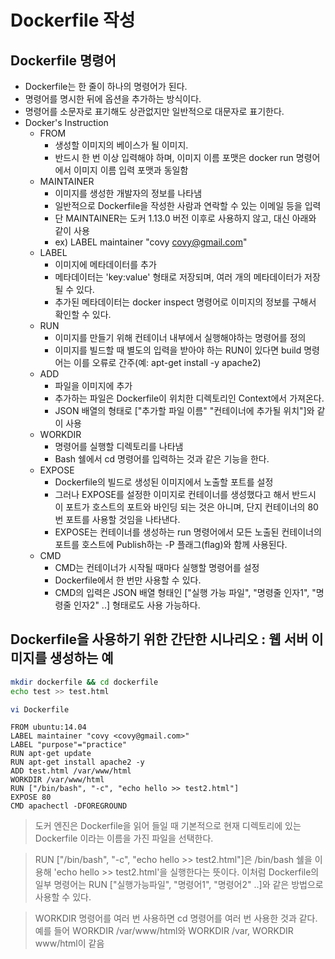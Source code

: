 # Dockerfile 작성

## Dockerfile 명령어
- Dockerfile는 한 줄이 하나의 명령어가 된다.
- 명령어를 명시한 뒤에 옵션을 추가하는 방식이다.
- 명령어를 소문자로 표기해도 상관없지만 일반적으로 대문자로 표기한다.
- Docker's Instruction
    - FROM 
        - 생성할 이미지의 베이스가 될 이미지. 
        - 반드시 한 번 이상 입력해야 하며, 이미지 이름 포맷은 docker run 명령어에서 이미지 이름 입력 포맷과 동일함
    - MAINTAINER
        - 이미지를 생성한 개발자의 정보를 나타냄
        - 일반적으로 Dockerfile을 작성한 사람과 연락할 수 있는 이메일 등을 입력
        - 단 MAINTAINER는 도커 1.13.0 버전 이후로 사용하지 않고, 대신 아래와 같이 사용
        - ex) LABEL maintainer "covy <covy@gmail.com>"
    - LABEL
        - 이미지에 메타데이터를 추가
        - 메타데이터는 'key:value' 형태로 저장되며, 여러 개의 메타데이터가 저장될 수 있다.
        - 추가된 메타데이터는 docker inspect 명령어로 이미지의 정보를 구해서 확인할 수 있다.
    - RUN 
        - 이미지를 만들기 위해 컨테이너 내부에서 실행해야하는 명령어를 정의
        - 이미지를 빌드할 때 별도의 입력을 받아야 하는 RUN이 있다면 build 명령어는 이를 오류로 간주(예: apt-get install -y apache2)
    - ADD
        - 파일을 이미지에 추가
        - 추가하는 파일은 Dockerfile이 위치한 디렉토리인 Context에서 가져온다.
        - JSON 배열의 형태로 ["추가할 파일 이름" "컨테이너에 추가될 위치"]와 같이 사용
    - WORKDIR 
        - 명령어를 실행할 디렉토리를 나타냄
        - Bash 쉘에서 cd 명령어를 입력하는 것과 같은 기능을 한다.
    - EXPOSE
        - Dockerfile의 빌드로 생성된 이미지에서 노출할 포트를 설정
        - 그러나 EXPOSE를 설정한 이미지로 컨테이너를 생성했다고 해서 반드시 이 포트가 호스트의 포트와 바인딩 되는 것은 아니며, 단지 컨테이너의 80번 포트를 사용할 것임을 나타낸다.
        - EXPOSE는 컨테이너를 생성하는 run 명령어에서 모든 노출된 컨테이너의 포트를 호스트에 Publish하는 -P 플래그(flag)와 함께 사용된다.
    - CMD
        - CMD는 컨테이너가 시작될 때마다 실행할 명령어를 설정
        - Dockerfile에서 한 번만 사용할 수 있다.
        - CMD의 입력은 JSON 배열 형태인 ["실행 가능 파일", "명령줄 인자1", "명령줄 인자2" ..] 형태로도 사용 가능하다.

## Dockerfile을 사용하기 위한 간단한 시나리오 : 웹 서버 이미지를 생성하는 예

```bash
mkdir dockerfile && cd dockerfile
echo test >> test.html

vi Dockerfile
```

```docker
FROM ubuntu:14.04
LABEL maintainer "covy <covy@gmail.com>"
LABEL "purpose"="practice"
RUN apt-get update
RUN apt-get install apache2 -y
ADD test.html /var/www/html
WORKDIR /var/www/html
RUN ["/bin/bash", "-c", "echo hello >> test2.html"]
EXPOSE 80
CMD apachectl -DFOREGROUND
```
> 도커 엔진은 Dockerfile을 읽어 들일 때 기본적으로 현재 디렉토리에 있는 Dockerfile 이라는 이름을 가진 파일을 선택한다.

> RUN ["/bin/bash", "-c", "echo hello >> test2.html"]은 /bin/bash 쉘을 이용해 'echo hello >> test2.html'을 실행한다는 뜻이다. 이처럼 Dockerfile의 일부 명령어는 RUN ["실행가능파일", "명령어1", "명령어2" ..]와 같은 방법으로 사용할 수 있다.

> WORKDIR 명령어를 여러 번 사용하면 cd 명령어를 여러 번 사용한 것과 같다. 예를 들어 WORKDIR /var/www/html와 WORKDIR /var, WORKDIR www/html이 같음